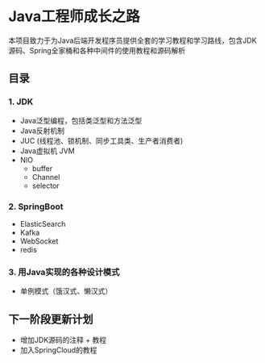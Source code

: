 # Java工程师成长之路
本项目致力于为Java后端开发程序员提供全套的学习教程和学习路线，包含JDK源码、Spring全家桶和各种中间件的使用教程和源码解析
## 目录
### 1. JDK
+ Java泛型编程，包括类泛型和方法泛型
+ Java反射机制
+ JUC (线程池、锁机制、同步工具类、生产者消费者)
+ Java虚拟机 JVM
+ NIO 
    - buffer
    - Channel
    - selector

### 2. SpringBoot
+ ElasticSearch
+ Kafka
+ WebSocket
+ redis

### 3. 用Java实现的各种设计模式
+ 单例模式（饿汉式、懒汉式）

## 下一阶段更新计划
+ 增加JDK源码的注释 + 教程
+ 加入SpringCloud的教程